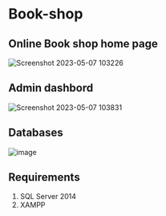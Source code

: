# Book-shop
## Online Book shop home page
![Screenshot 2023-05-07 103226](https://github.com/RushithLakshan/Book-shop-/assets/138550127/68da37d3-71fb-491e-b21c-d5740632f67d)
## Admin dashbord
![Screenshot 2023-05-07 103831](https://github.com/RushithLakshan/Book-shop-/assets/138550127/f6d54051-dfea-4182-a4aa-114304ffbec6)
## Databases
![image](https://github.com/RushithLakshan/Book-shop-/assets/138550127/04566b95-2a86-4bd7-afc9-49881ba7e743)
## Requirements
1. SQL Server 2014
1. XAMPP

